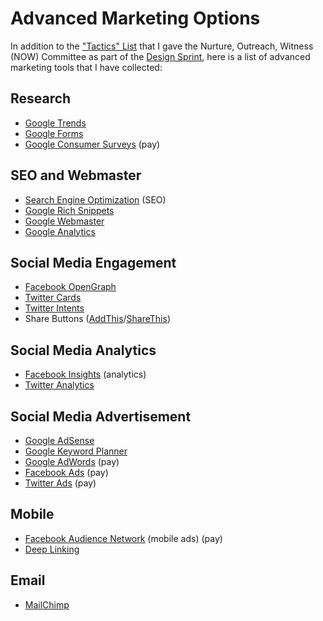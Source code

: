 # Advanced Marketing Options

In addition to the ["Tactics" List](http://s3.amazonaws.com/Website_Properties_UGC/market-your-church/documents/STEP_4_IMPLEMENTATION_HOMEWORK.PDF) that I gave the Nurture, Outreach, Witness (NOW) Committee as part of the [Design Sprint](design_sprint.md), here is a list of advanced marketing tools that I have collected:

## Research
* [Google Trends](http://www.google.com/trends)
* [Google Forms](http://www.google.com/forms/about)
* [Google Consumer Surveys](http://www.google.com/insights/consumersurveys/home) (pay)

## SEO and Webmaster
* [Search Engine Optimization](http://en.wikipedia.org/wiki/Search_engine_optimization) (SEO)
* [Google Rich Snippets](https://support.google.com/webmasters/answer/99170?hl=en)
* [Google Webmaster](http://www.google.com/intl/en-US/webmasters)
* [Google Analytics](http://www.google.com/analytics)

## Social Media Engagement
* [Facebook OpenGraph](http://ogp.me)
* [Twitter Cards](https://dev.twitter.com/cards/overview)
* [Twitter Intents](https://dev.twitter.com/web/intents)
* Share Buttons ([AddThis](http://www.addthis.com)/[ShareThis](http://www.sharethis.com))

## Social Media Analytics
* [Facebook Insights](https://www.facebook.com/help/336893449723054) (analytics)
* [Twitter Analytics](https://analytics.twitter.com)

## Social Media Advertisement
* [Google AdSense](http://www.google.com/adsense) 
* [Google Keyword Planner](https://support.google.com/adwords/answer/3114286?hl=en)
* [Google AdWords](https://www.google.com/adwords) (pay)
* [Facebook Ads](https://www.facebook.com/business/products/ads) (pay)
* [Twitter Ads](https://ads.twitter.com) (pay)

## Mobile
* [Facebook Audience Network](https://www.facebook.com/business/news/audience-network) (mobile ads) (pay)
* [Deep Linking](http://en.wikipedia.org/wiki/Mobile_deep_linking)

## Email
* [MailChimp](http://mailchimp.com)

